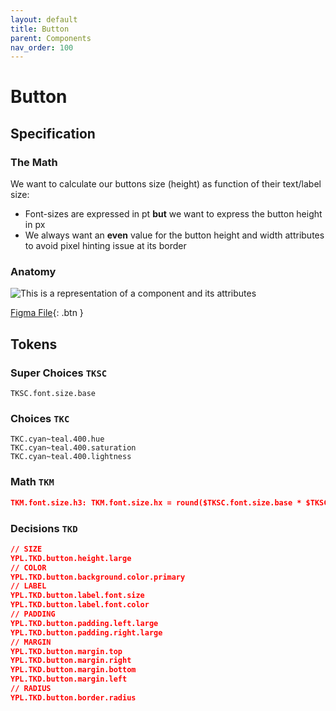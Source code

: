 ```yaml
---
layout: default
title: Button
parent: Components
nav_order: 100
---
```


# Button

<!-- ![This is a representation of a component and its attributes]({{site.baseurl}}/assets/images/YPL-DOC-button-001.png) -->

## Specification

### The Math

We want to calculate our buttons size (height) as function of their text/label size:

- Font-sizes are expressed in pt **but** we want to express the button height in px
- We always want an **even** value for the button height and width attributes to avoid pixel hinting issue at its border


### Anatomy

<!--[This is a representation of a component and its attributes]({{site.baseurl}}/assets/images/YPL-DOC-button-002.png)-->

![This is a representation of a component and its attributes](http://localhost:4000/pasta/assets/images/YPL-DOC-button-002.png)


[Figma File](https://www.figma.com/file/zYeBHpXPApw1ujD0BoHjVe/Buttons?node-id=155%3A1786){: .btn }


## Tokens

### Super Choices `TKSC`

```
TKSC.font.size.base
```

### Choices `TKC`
```
TKC.cyan~teal.400.hue
TKC.cyan~teal.400.saturation
TKC.cyan~teal.400.lightness
```

### Math `TKM`


```json
TKM.font.size.h3: TKM.font.size.hx = round($TKSC.font.size.base * $TKSC.font.size.scale ^ (4-x))
```

### Decisions `TKD`

```json
// SIZE
YPL.TKD.button.height.large
// COLOR
YPL.TKD.button.background.color.primary
// LABEL
YPL.TKD.button.label.font.size
YPL.TKD.button.label.font.color
// PADDING
YPL.TKD.button.padding.left.large
YPL.TKD.button.padding.right.large
// MARGIN
YPL.TKD.button.margin.top
YPL.TKD.button.margin.right
YPL.TKD.button.margin.bottom
YPL.TKD.button.margin.left
// RADIUS
YPL.TKD.button.border.radius
```
<!--
## Variants

## Do's and Dont's

## Content · Micro Copy Rules -->
